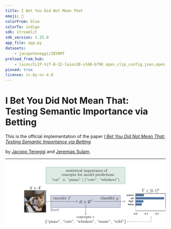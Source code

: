 ```yaml
---
title: I Bet You Did Not Mean That
emoji: 🔎
colorFrom: blue
colorTo: indigo
sdk: streamlit
sdk_version: 1.25.0
app_file: app.py
datasets:
    - jacopoteneggi/IBYDMT
preload_from_hub:
    - laion/CLIP-ViT-B-32-laion2B-s34B-b79K open_clip_config.json,open_clip_pytorch_model.bin
pinned: true
license: cc-by-nc-4.0
---
```


# I Bet You Did Not Mean That:<br/>Testing Semantic Importance via Betting

This is the official implementation of the paper [*I Bet You Did Not Mean That: Testing Semantic Importance via Betting*](https://arxiv.org/abs/2405.19146)

by [Jacopo Teneggi](https://jacopoteneggi.github.io) and [Jeremias Sulam](https://sites.google.com/view/jsulam).

---

![A pictorial representation of the problem setup](assets/setup_notitle.jpg)

